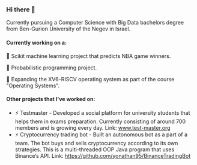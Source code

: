 ### Hi there 👋
Currently pursuing a Computer Science with Big Data bachelors degree from Ben-Gurion University of the Negev in Israel.


#### Currently working on a: 
🔭 Scikit machine learning project that predicts NBA game winners.

🔭 Probabilistic programming project.

🔭 Expanding the XV6-RISCV operating system as part of the course "Operating Systems".

#### Other projects that I've worked on:
* ⚡ Testmaster - Developed a social platform for university students that helps them in exams preparation. Currently consisting of around 700 members and is growing every day. Link: www.test-master.org
* ⚡ Cryptocurrency trading bot - Built an autonomous bot as a part of a team. The bot buys and sells cryptocurrency according to its own strategies. This is a multi-threaded OOP Java program that uses Binance’s API. Link: https://github.com/yonathan95/BinanceTradingBot

<!--
**omriattal/omriattal** is a ✨ _special_ ✨ repository because its `README.md` (this file) appears on your GitHub profile.

Here are some ideas to get you started:

- 🔭 I’m currently working on ...
- 🌱 I’m currently learning ...
- 👯 I’m looking to collaborate on ...
- 🤔 I’m looking for help with ...
- 💬 Ask me about ...
- 📫 How to reach me: ...
- 😄 Pronouns: ...
- ⚡ Fun fact: ...
-->
